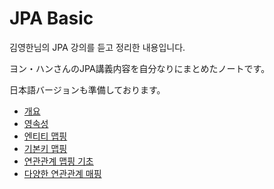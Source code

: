 # JPA Basic

김영한님의 JPA 강의를 듣고 정리한 내용입니다.

ヨン・ハンさんのJPA講義内容を自分なりにまとめたノートです。

日本語バージョンも準備しております。

- [개요](./JPA.md)
- [영속성](./Persistence.md)
- [엔티티 맵핑](./EntityMapping.md)
- [기본키 맵핑](./PKMapping.md)
- [연관관계 맵핑 기초](./MappingBasic.md)
- [다양한 연관관계 매핑](./MappingSeries.md)

